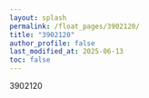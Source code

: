 ```yaml
---
layout: splash
permalink: /float_pages/3902120/
title: "3902120"
author_profile: false
last_modified_at: 2025-06-13
toc: false
---
```

 
3902120
